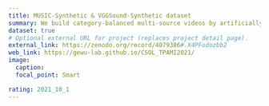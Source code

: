 ```yaml
---
title: MUSIC-Synthetic & VGGSound-Synthetic dataset
summary: We build category-balanced multi-source videos by artificially synthesizing solo videos from the MUSIC and VGGSound dataset to facilitate the learning and evaluation of multiple-soundings-sources localization in the cocktail-party scenario. 
dataset: true
# Optional external URL for project (replaces project detail page).
external_link: https://zenodo.org/record/4079386#.X4PFodozbb2
web_link: https://gewu-lab.github.io/CSOL_TPAMI2021/
image:
  caption: 
  focal_point: Smart

rating: 2021_10_1
---
```

